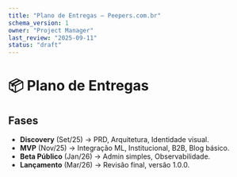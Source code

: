 ```yaml
---
title: "Plano de Entregas — Peepers.com.br"
schema_version: 1
owner: "Project Manager"
last_review: "2025-09-11"
status: "draft"
---
```


# 📦 Plano de Entregas

## Fases
- **Discovery** (Set/25) → PRD, Arquitetura, Identidade visual.
- **MVP** (Nov/25) → Integração ML, Institucional, B2B, Blog básico.
- **Beta Público** (Jan/26) → Admin simples, Observabilidade.
- **Lançamento** (Mar/26) → Revisão final, versão 1.0.0.
